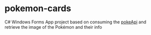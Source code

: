# pokemon-cards
C# Windows Forms App project based on consuming the [pokeApi](https://pokeapi.co/) and retrieve the image of the Pokémon and their info
